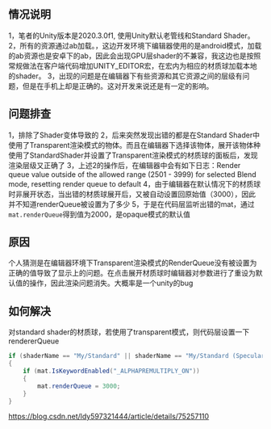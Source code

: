 ## 情况说明
1，笔者的Unity版本是2020.3.0f1, 使用Unity默认老管线和Standard Shader。
2，所有的资源通过ab加载。，这边开发环境下编辑器使用的是android模式，加载的ab资源也是安卓下的ab，因此会出现GPU层shader的不兼容，我这边也是按照常规做法在客户端代码增加UNITY_EDITOR宏，在宏内为相应的材质球加载本地的shader。
3，出现的问题是在编辑器下有些资源和其它资源之间的层级有问题，但是在手机上却是正确的。这对开发来说还是有一定的影响。

## 问题排查
1，排除了Shader变体导致的
2，后来突然发现出错的都是在Standard Shader中使用了Transparent渲染模式的物体。而且在编辑器下选择该物体，展开该物体种使用了StandardShader并设置了Transparent渲染模式的材质球的面板后，发现渲染层级又正确了
3，上述2的操作后，在编辑器中会有如下日志：Render queue value outside of the allowed range (2501 - 3999) for selected Blend mode, resetting render queue to default
4，由于编辑器在默认情况下的材质球时非展开状态，当出错的材质球展开后，又被自动设置回原始值（3000），因此并不知道renderQueue被设置为了多少
5，于是在代码层监听出错的mat，通过``mat.renderQueue``得到值为2000，是opaque模式的默认值

## 原因
个人猜测是在编辑器环境下Transparent渲染模式的RenderQueue没有被设置为正确的值导致了显示上的问题。在点击展开材质球时编辑器对参数进行了重设为默认值的操作，因此渲染问题消失。大概率是一个unity的bug

## 如何解决
对standard shader的材质球，若使用了transparent模式，则代码层设置一下rendererQueue
```csharp
if (shaderName == "My/Standard" || shaderName == "My/Standard (Specular setup)")
{
    if (mat.IsKeywordEnabled("_ALPHAPREMULTIPLY_ON"))
    {                            
        mat.renderQueue = 3000;
    }
}
```
https://blog.csdn.net/ldy597321444/article/details/75257110